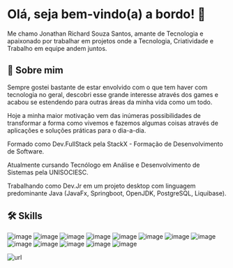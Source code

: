 
# Olá, seja bem-vindo(a) a bordo! 👋

Me chamo Jonathan Richard Souza Santos, amante de Tecnologia e apaixonado por trabalhar em projetos onde a Tecnologia, Criatividade e Trabalho em equipe andem juntos.



## 🚀 Sobre mim

Sempre gostei bastante de estar envolvido com o que tem haver com tecnologia no geral, descobri esse grande interesse através dos games e acabou se estendendo para outras áreas da minha vida como um todo.

Hoje a minha maior motivação vem das inúmeras possibilidades de transformar a forma como vivemos e fazemos algumas coisas
através de aplicações e soluções práticas para o dia-a-dia.

Formado como Dev.FullStack pela StackX - Formação de Desenvolvimento de Software.  

Atualmente cursando Tecnólogo em Análise e Desenvolvimento de Sistemas pela UNISOCIESC.

Trabalhando como Dev.Jr em um projeto desktop com linguagem predominante Java (JavaFx, Springboot, OpenJDK, PostgreSQL, Liquibase).

## 🛠 Skills

![image](https://img.shields.io/badge/JavaScript-323330?style=for-the-badge&logo=javascript&logoColor=F7DF1E)
![image](https://img.shields.io/badge/CSS3-1572B6?style=for-the-badge&logo=css3&logoColor=white)
![image](https://img.shields.io/badge/OpenJDK-ED8B00?style=for-the-badge&logo=openjdk&logoColor=white)
![image](https://img.shields.io/badge/json-5E5C5C?style=for-the-badge&logo=json&logoColor=white)
![image](https://img.shields.io/badge/Eclipse-2C2255?style=for-the-badge&logo=eclipse&logoColor=white)
![image](https://img.shields.io/badge/VSCode-0078D4?style=for-the-badge&logo=visual%20studio%20code&logoColor=white)
![image](https://img.shields.io/badge/IntelliJ_IDEA-000000.svg?style=for-the-badge&logo=intellij-idea&logoColor=white)
![image](https://img.shields.io/badge/Spring-6DB33F?style=for-the-badge&logo=spring&logoColor=white)
![image](https://img.shields.io/badge/Spring_Boot-F2F4F9?style=for-the-badge&logo=spring-boot)
![image](https://img.shields.io/badge/React-20232A?style=for-the-badge&logo=react&logoColor=61DAFB)
![image](https://img.shields.io/badge/Vue.js-35495E?style=for-the-badge&logo=vuedotjs&logoColor=4FC08D)
![image](https://img.shields.io/badge/AngularJS-E23237?style=for-the-badge&logo=angularjs&logoColor=white)
![image](https://img.shields.io/badge/PostgreSQL-316192?style=for-the-badge&logo=postgresql&logoColor=white)


![url](https://github-readme-stats.vercel.app/api?username=jonathanrichardss)

